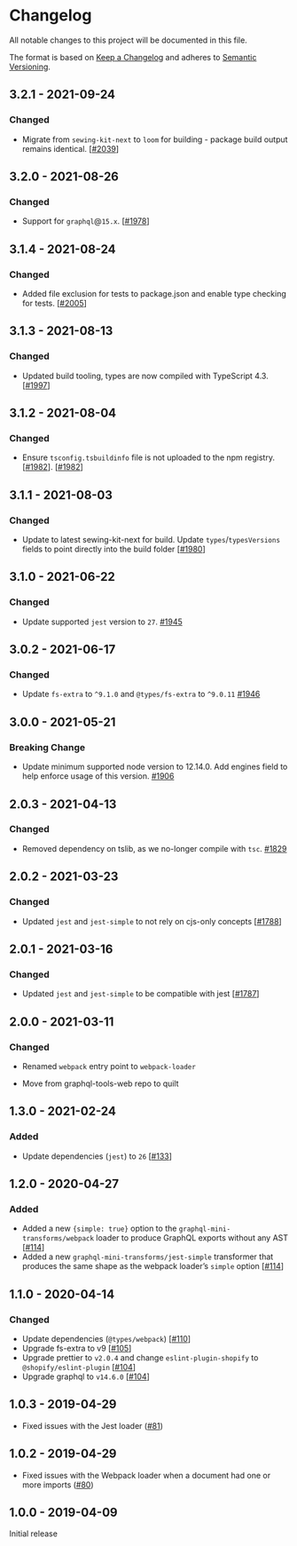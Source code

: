 # Changelog

All notable changes to this project will be documented in this file.

The format is based on [Keep a Changelog](http://keepachangelog.com/en/1.0.0/)
and adheres to [Semantic Versioning](http://semver.org/spec/v2.0.0.html).

<!-- ## Unreleased -->

## 3.2.1 - 2021-09-24

### Changed

- Migrate from `sewing-kit-next` to `loom` for building - package build output remains identical. [[#2039](https://github.com/Shopify/quilt/pull/2039)]

## 3.2.0 - 2021-08-26

### Changed

- Support for `graphql`@`15.x`. [[#1978](https://github.com/Shopify/quilt/pull/1978)]

## 3.1.4 - 2021-08-24

### Changed

- Added file exclusion for tests to package.json and enable type checking for tests. [[#2005](https://github.com/Shopify/quilt/pull/2005)]

## 3.1.3 - 2021-08-13

### Changed

- Updated build tooling, types are now compiled with TypeScript 4.3. [[#1997](https://github.com/Shopify/quilt/pull/1997)]

## 3.1.2 - 2021-08-04

### Changed

- Ensure `tsconfig.tsbuildinfo` file is not uploaded to the npm registry. [[#1982](https://github.com/Shopify/quilt/pull/1982)]. [[#1982](https://github.com/Shopify/quilt/pull/1982)]

## 3.1.1 - 2021-08-03

### Changed

- Update to latest sewing-kit-next for build. Update `types`/`typesVersions` fields to point directly into the build folder [[#1980](https://github.com/Shopify/quilt/pull/1980)]

## 3.1.0 - 2021-06-22

### Changed

- Update supported `jest` version to `27`. [#1945](https://github.com/Shopify/quilt/pull/1945)

## 3.0.2 - 2021-06-17

### Changed

- Update `fs-extra` to `^9.1.0` and `@types/fs-extra` to `^9.0.11` [#1946](https://github.com/Shopify/quilt/pull/1946)

## 3.0.0 - 2021-05-21

### Breaking Change

- Update minimum supported node version to 12.14.0. Add engines field to help enforce usage of this version. [#1906](https://github.com/Shopify/quilt/pull/1906)

## 2.0.3 - 2021-04-13

### Changed

- Removed dependency on tslib, as we no-longer compile with `tsc`. [#1829](https://github.com/Shopify/quilt/pull/1829)

## 2.0.2 - 2021-03-23

### Changed

- Updated `jest` and `jest-simple` to not rely on cjs-only concepts [[#1788](https://github.com/Shopify/quilt/pull/1788)]

## 2.0.1 - 2021-03-16

### Changed

- Updated `jest` and `jest-simple` to be compatible with jest [[#1787](https://github.com/Shopify/quilt/pull/1787)]

## 2.0.0 - 2021-03-11

### Changed

- Renamed `webpack` entry point to `webpack-loader`

- Move from graphql-tools-web repo to quilt

## 1.3.0 - 2021-02-24

### Added

- Update dependencies (`jest`) to `26` [[#133](https://github.com/Shopify/graphql-tools-web/pull/133)]

## 1.2.0 - 2020-04-27

### Added

- Added a new `{simple: true}` option to the `graphql-mini-transforms/webpack` loader to produce GraphQL exports without any AST [[#114](https://github.com/Shopify/graphql-tools-web/pull/114)]
- Added a new `graphql-mini-transforms/jest-simple` transformer that produces the same shape as the webpack loader’s `simple` option [[#114](https://github.com/Shopify/graphql-tools-web/pull/114)]

## 1.1.0 - 2020-04-14

### Changed

- Update dependencies (`@types/webpack`) [[#110](https://github.com/Shopify/graphql-tools-web/pull/110)]
- Upgrade fs-extra to v9 [[#105](https://github.com/Shopify/graphql-tools-web/pull/105)]
- Upgrade prettier to `v2.0.4` and change `eslint-plugin-shopify` to `@shopify/eslint-plugin` [[#104](https://github.com/Shopify/graphql-tools-web/pull/104)]
- Upgrade graphql to `v14.6.0` [[#104](https://github.com/Shopify/graphql-tools-web/pull/104)]

## 1.0.3 - 2019-04-29

- Fixed issues with the Jest loader ([#81](https://github.com/Shopify/graphql-tools-web/pull/81))

## 1.0.2 - 2019-04-29

- Fixed issues with the Webpack loader when a document had one or more imports ([#80](https://github.com/Shopify/graphql-tools-web/pull/80))

## 1.0.0 - 2019-04-09

Initial release
